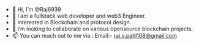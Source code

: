- 👋 Hi, I’m @Raj6939
- 👀 I am a fullstack web developer and web3 Engineer.
- 🌱 interested in Blockchain and protocol design.
- 💞️ I’m looking to collaborate on various opensource blockchain projects.
- 📫 You can reach out to me via :
Email:- raj.v.patil108@gmail.com

<!---
Raj6939/Raj6939 is a ✨ special ✨ repository because its `README.md` (this file) appears on your GitHub profile.
You can click the Preview link to take a look at your changes.
--->
